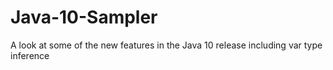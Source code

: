 # Java-10-Sampler
A look at some of the new features in the Java 10 release including var type inference
